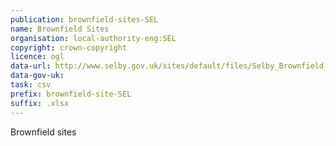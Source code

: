 ```yaml
---
publication: brownfield-sites-SEL
name: Brownfield Sites
organisation: local-authority-eng:SEL
copyright: crown-copyright
licence: ogl
data-url: http://www.selby.gov.uk/sites/default/files/Selby_Brownfield_Register_Final_V2_0.xlsx
data-gov-uk: 
task: csv
prefix: brownfield-site-SEL
suffix: .xlsx
---
```


Brownfield sites

